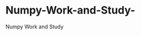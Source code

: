 # Numpy-Work-and-Study-
Numpy Work and Study 
                
                
                                  
                                  
                                                                           
          
                              
                
